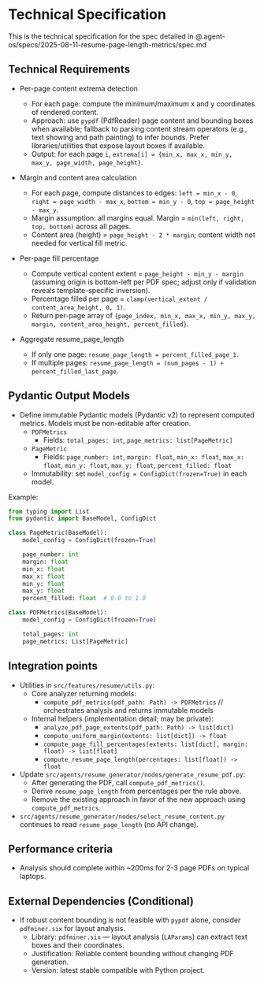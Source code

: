 # Technical Specification

This is the technical specification for the spec detailed in @.agent-os/specs/2025-08-11-resume-page-length-metrics/spec.md

## Technical Requirements

- Per-page content extrema detection
  - For each page: compute the minimum/maximum x and y coordinates of rendered content.
  - Approach: use `pypdf` (PdfReader) page content and bounding boxes when available; fallback to parsing content stream operators (e.g., text showing and path painting) to infer bounds. Prefer libraries/utilities that expose layout boxes if available.
  - Output: for each page `i`, `extrema[i] = {min_x, max_x, min_y, max_y, page_width, page_height}`.

- Margin and content area calculation
  - For each page, compute distances to edges: `left = min_x - 0`, `right = page_width - max_x`, `bottom = min_y - 0`, `top = page_height - max_y`.
  - Margin assumption: all margins equal. Margin = `min(left, right, top, bottom)` across all pages.
  - Content area (height) = `page_height - 2 * margin`; content width not needed for vertical fill metric.

- Per-page fill percentage
  - Compute vertical content extent = `page_height - min_y - margin` (assuming origin is bottom-left per PDF spec; adjust only if validation reveals template-specific inversion).
  - Percentage filled per page = `clamp(vertical_extent / content_area_height, 0, 1)`.
  - Return per-page array of `{page_index, min_x, max_x, min_y, max_y, margin, content_area_height, percent_filled}`.

- Aggregate resume_page_length
  - If only one page: `resume_page_length = percent_filled_page_1`.
  - If multiple pages: `resume_page_length = (num_pages - 1) + percent_filled_last_page`.

## Pydantic Output Models

- Define immutable Pydantic models (Pydantic v2) to represent computed metrics. Models must be non-editable after creation.
  - `PDFMetrics`
    - Fields: `total_pages: int`, `page_metrics: list[PageMetric]`
  - `PageMetric`
    - Fields: `page_number: int`, `margin: float`, `min_x: float`, `max_x: float`, `min_y: float`, `max_y: float`, `percent_filled: float`
  - Immutability: set `model_config = ConfigDict(frozen=True)` in each model.

Example:

```python
from typing import List
from pydantic import BaseModel, ConfigDict

class PageMetric(BaseModel):
    model_config = ConfigDict(frozen=True)

    page_number: int
    margin: float
    min_x: float
    max_x: float
    min_y: float
    max_y: float
    percent_filled: float  # 0.0 to 1.0

class PDFMetrics(BaseModel):
    model_config = ConfigDict(frozen=True)

    total_pages: int
    page_metrics: List[PageMetric]
```

## Integration points

- Utilities in `src/features/resume/utils.py`:
  - Core analyzer returning models:
    - `compute_pdf_metrics(pdf_path: Path) -> PDFMetrics`  // orchestrates analysis and returns immutable models
  - Internal helpers (implementation detail; may be private):
    - `analyze_pdf_page_extents(pdf_path: Path) -> list[dict]`
    - `compute_uniform_margin(extents: list[dict]) -> float`
    - `compute_page_fill_percentages(extents: list[dict], margin: float) -> list[float]`
    - `compute_resume_page_length(percentages: list[float]) -> float`
- Update `src/agents/resume_generator/nodes/generate_resume_pdf.py`:
  - After generating the PDF, call `compute_pdf_metrics()`.
  - Derive `resume_page_length` from percentages per the rule above.
  - Remove the existing approach in favor of the new approach using `compute_pdf_metrics`.
- `src/agents/resume_generator/nodes/select_resume_content.py` continues to read `resume_page_length` (no API change).

## Performance criteria

- Analysis should complete within ~200ms for 2-3 page PDFs on typical laptops.

## External Dependencies (Conditional)

- If robust content bounding is not feasible with `pypdf` alone, consider `pdfminer.six` for layout analysis.
  - Library: `pdfminer.six` — layout analysis (`LAParams`) can extract text boxes and their coordinates.
  - Justification: Reliable content bounding without changing PDF generation.
  - Version: latest stable compatible with Python project.
